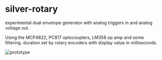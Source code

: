 # silver-rotary

experimental dual envelope generator with analog triggers in and analog voltage out.

Using the MCP4822, PC817 optocouplers, LM358 op amp and some filtering.  duration set by rotary encoders with display value in milliseconds.

![prototype](https://github.com/star-fs/silver-rotary/blob/main/PXL_20230823_022452227.jpg?raw=true)

